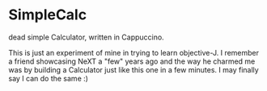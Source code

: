 # SimpleCalc

dead simple Calculator, written in Cappuccino.

This is just an experiment of mine in trying to learn objective-J.
I remember a friend showcasing NeXT a "few" years ago and the way he charmed me was by building a Calculator just like this one in a few minutes. I may finally say I can do the same :)
